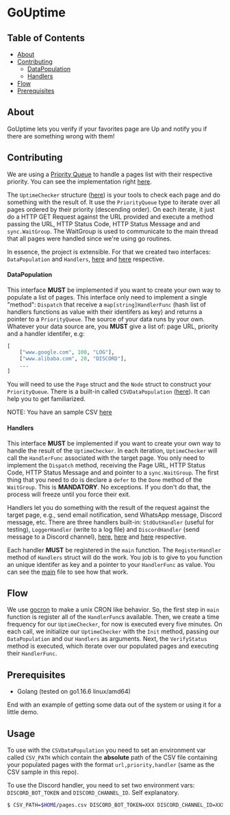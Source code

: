 <!--
 Copyright (c) 2021 Moisés González

 This software is released under the MIT License.
 https://opensource.org/licenses/MIT
-->

# GoUptime

## Table of Contents

- [About](#about)
- [Contributing](#contributing)
    - [DataPopulation](#data_population)
    - [Handlers](#handlers)
- [Flow](#flow)
- [Prerequisites](#prerequisites)

## About <a name="about"></a>

GoUptime lets you verify if your favorites page are Up and notify you if there are something wrong with them!

## Contributing <a name="contributing"></a>

We are using a [Priority Queue](https://en.wikipedia.org/wiki/Priority_queue) to handle a pages list with their respective priority.
You can see the implementation right [here](./priority_queue.go).

The `UptimeChecker` structure ([here](./uptime_checker.go)) is your tools to check each page and do something with the result of.
It use the `PriorityQueue` type to iterate over all pages ordered by their priority (descending order). On each iterate, it just do a HTTP GET Request against the
URL provided and execute a method passing the URL, HTTP Status Code, HTTP Status Message and and `sync.WaitGroup`. The WaitGroup is used
to communicate to the main thread that all pages were handled since we're using go routines.

In essence, the project is extensible. For that we created two interfaces: `DataPopulation` and `Handlers`, [here](./data_propulation.go) and [here](./handlers.go) respective.

#### DataPopulation <a name="data_population">

This interface **MUST** be implemented if you want to create your own way to populate a list of pages. This interface only need to implement a single "method":
`Dispatch` that receive a `map[string]HandlerFunc` (hash list of handlers functions as value with their identifers as key) and returns a pointer to a `PriorityQueue`.
The source of your data runs by your own. Whatever your data source are, you **MUST** give a list of: page URL, priority and a handler identifer, e.g:

```python
[
    ["www.google.com", 100, "LOG"],
    ["www.alibaba.com", 20, "DISCORD"],
    ...
]
```

You will need to use the `Page` struct and the `Node` struct to construct your `PriorityQueue`. There is a built-in called `CSVDataPopulation` ([here](./csv_data_population.go)). It can help you to get familiarized.

NOTE: You have an sample CSV [here](./csv/pages.example.csv)

#### Handlers <a name="handlers"></a>

This interface **MUST** be implemented if you want to create your own way to handle the result of the `UptimeChecker`. In each iteration, `UptimeChecker` will call the `HandlerFunc` associated with the target page. You only need to implement the `Dispatch` method, receiving the Page URL, HTTP Status Code, HTTP Status Message and and pointer to a `sync.WaitGroup`. The first thing that you need to do is declare a `defer` to the `Done` method of the `WaitGroup`. This is **MANDATORY**. No exceptions. If you don't do that, the process will freeze until you force their exit.

Handlers let you do something with the result of the request against the target page, e.g., send email notification, send WhatsApp message, Discord message, etc.
There are three handlers built-in: `StdOutHandler` (useful for testing), `LoggerHandler` (write to a log file) and `DiscordHandler` (send message to a Discord channel), [here](./stdout_handler.go), [here](./log_handler.go) and [here](./discord_handler.go) respective.

Each handler **MUST** be registered in the `main` function. The `RegisterHandler` method of `Handlers` struct will do the work. You job is to give to you function an unique identifer as key and a pointer to your `HandlerFunc` as value. You can see the [main](./main.go) file to see how that work.

## Flow <a name="flow"></a>

We use [gocron](https://github.com/go-co-op/gocron) to make a unix CRON like behavior. So, the first step in `main` function is register all of the `HandlerFunc`s available. Then, we create a time frequency for our `UptimeChecker`, for now is executed every five minutes. On each call, we initialize our `UptimeChecker` with the `Init` method, passing our `DataPopulation` and our `Handlers` as arguments. Next, the `VerifyStatus` method is executed, which iterate over our populated pages and executing their `HandlerFunc`.

## Prerequisites <a name="prerequisites"></a>

* Golang (tested on go1.16.6 linux/amd64)

End with an example of getting some data out of the system or using it for a little demo.

## Usage

To use with the `CSVDataPopulation` you need to set an environment var called `CSV_PATH` which contain the **absolute** path of the CSV file containing your populated pages with the format `url,priority,handler` (same as the CSV sample in this repo).

To use the Discord handler, you need to set two environment vars: `DISCORD_BOT_TOKEN` and `DISCORD_CHANNEL_ID`. Self explanatory.

```sh
$ CSV_PATH=$HOME/pages.csv DISCORD_BOT_TOKEN=XXX DISCORD_CHANNEL_ID=XXX ./gouptime
```
